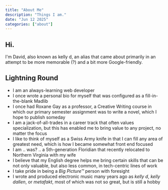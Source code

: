 ```yaml
---
title: "About Me"
description: "Things I am."
date: "Jun 12 2025"
categories: ["about"]
---
```


## Hi.

I'm David, also known as kelly d, an alias that came about primarily in an attempt to be more memorable (?) and a bit more Google-friendly.

## Lightning Round

- I am an always-learning web developer
- I once wrote a personal bio for myself that was configured as a fill-in-the-blank Madlib
- I once had Roxane Gay as a professor, a Creative Writing course in which our primary semester assignment was to write a novel, which I hope to publish someday
- I am a jack-of-all-trades in a career track that often values specialization, but this has enabled me to bring value to any project, no matter the focus
- I like to think of myself as a Swiss Army knife in that I can fill any area of greatest need, which is how I became somewhat front end focused
- I am .. was? .. a 5th-generation Floridian that recently relocated to Northern Virginia with my wife
- I believe that my English degree helps me bring certain skills that can be not only valuable, but also less common, in tech-centric lines of work
- I take pride in being a _Big Picture™_ person with foresight
- I wrote and produced electronic music many years ago as _kelly d_, _kelly dallen_, or _metafakt_, most of which was not so great, but is still a hobby
